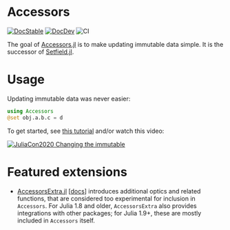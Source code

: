 # Accessors

[![DocStable](https://img.shields.io/badge/docs-stable-blue.svg)](https://juliaobjects.github.io/Accessors.jl/stable/)
[![DocDev](https://img.shields.io/badge/docs-dev-blue.svg)](https://juliaobjects.github.io/Accessors.jl/dev/)
![CI](https://github.com/JuliaObjects/Accessors.jl/workflows/CI/badge.svg)

The goal of [Accessors.jl](https://github.com/JuliaObjects/Accessors.jl) is to make updating immutable data simple.
It is the successor of [Setfield.jl](https://github.com/jw3126/Setfield.jl).

# Usage
Updating immutable data was never easier:
```julia
using Accessors
@set obj.a.b.c = d
```
To get started, see [this tutorial](https://juliaobjects.github.io/Accessors.jl/stable/getting_started/) and/or watch this video:

[![JuliaCon2020 Changing the immutable](https://img.youtube.com/vi/vkAOYeTpLg0/0.jpg)](https://youtu.be/vkAOYeTpLg0 "Changing the immutable")

# Featured extensions

- [AccessorsExtra.jl](https://gitlab.com/aplavin/AccessorsExtra.jl) [[docs](https://aplavin.github.io/AccessorsExtra.jl/test/notebook.html)] introduces additional optics and related functions, that are considered too experimental for inclusion in `Accessors`. For Julia 1.8 and older, `AccessorsExtra` also provides integrations with other packages; for Julia 1.9+, these are mostly included in `Accessors` itself.
